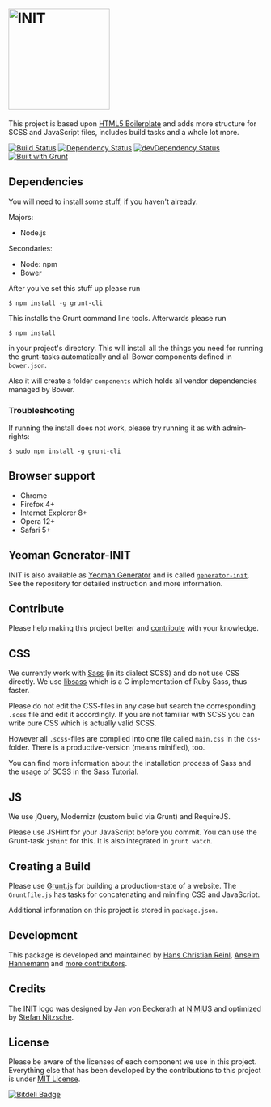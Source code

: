 # <img src="http://rawgithub.com/use-init/init/master/logo.svg" alt="INIT" title="INIT" width="200">

This project is based upon [HTML5 Boilerplate](https://github.com/h5bp/html5-boilerplate) and adds more structure for SCSS and JavaScript files, includes build tasks and a whole lot more.

[![Build Status](https://secure.travis-ci.org/use-init/init.png?branch=master)](http://travis-ci.org/use-init/init)
[![Dependency Status](https://david-dm.org/use-init/init.png)](https://david-dm.org/use-init/init)
[![devDependency Status](https://david-dm.org/use-init/init/dev-status.png)](https://david-dm.org/use-init/init#info=devDependencies)
[![Built with Grunt](https://cdn.gruntjs.com/builtwith.png)](http://gruntjs.com/)


## Dependencies

You will need to install some stuff, if you haven't already:

Majors:

* Node.js

Secondaries:

* Node: npm
* Bower

After you've set this stuff up please run

	$ npm install -g grunt-cli

This installs the Grunt command line tools.
Afterwards please run

	$ npm install

in your project's directory.
This will install all the things you need for running the grunt-tasks
automatically and all Bower components defined in `bower.json`.

Also it will create a folder `components` which holds all vendor dependencies
managed by Bower.


### Troubleshooting

If running the install does not work, please try running it as with admin-rights:

	$ sudo npm install -g grunt-cli


## Browser support

* Chrome
* Firefox 4+
* Internet Explorer 8+
* Opera 12+
* Safari 5+

## Yeoman Generator-INIT

INIT is also available as [Yeoman Generator](http://yeoman.io/generators.html) and is called [`generator-init`](https://github.com/use-init/generator-init). See the repository for detailed instruction and more information.

## Contribute

Please help making this project better and [contribute](CONTRIBUTING.md) with your knowledge.


## CSS

We currently work with [Sass](http://sass-lang.com/) (in its dialect SCSS) and do not use CSS directly. We use [libsass](https://github.com/hcatlin/libsass) which is a C implementation of Ruby Sass, thus faster.

Please do not edit the CSS-files in any case but search the corresponding `.scss` file and edit it accordingly. If you are not familiar with SCSS you can write pure CSS which is actually valid SCSS.

However all `.scss`-files are compiled into one file called `main.css` in the `css`-folder. There is a productive-version (means minified), too.

You can find more information about the installation process of Sass and the usage of SCSS in the [Sass Tutorial](http://sass-lang.com/tutorial.html).


## JS

We use jQuery, Modernizr (custom build via Grunt) and RequireJS.

Please use JSHint for your JavaScript before you commit. You can use the Grunt-task `jshint` for this. It is also integrated in `grunt watch`.


## Creating a Build

Please use [Grunt.js](https://github.com/gruntjs/grunt) for building a production-state of a website. The `Gruntfile.js` has tasks for concatenating and minifing CSS and JavaScript.

Additional information on this project is stored in `package.json`.


## Development

This package is developed and maintained by [Hans Christian Reinl](http://drublic.de/), [Anselm Hannemann](http://helloanselm.com/) and [more contributors](https://github.com/use-init/init/graphs/contributors).


## Credits

The INIT logo was designed by Jan von Beckerath at [NIMIUS](http://nimius.net) and optimized by [Stefan Nitzsche](http://www.stn.my/).


## License

Please be aware of the licenses of each component we use in this project. Everything else that has been developed by the contributions to this project is under [MIT License](LICENSE.md).


[![Bitdeli Badge](https://d2weczhvl823v0.cloudfront.net/use-init/init/trend.png)](https://bitdeli.com/free "Bitdeli Badge")

